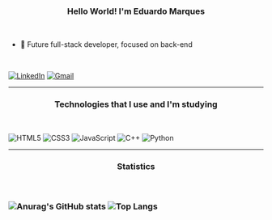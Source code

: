 
<h3 align="center">Hello World! I'm Eduardo Marques</h3>
<br>

- 🌱 Future full-stack developer, focused on back-end
<br>

[![LinkedIn](https://img.shields.io/badge/LinkedIn-0077B5?style=for-the-badge&logo=linkedin&logoColor=white)](https://www.linkedin.com/in/eduardo-marques-64b99b209/)
[![Gmail](https://img.shields.io/badge/Gmail-D14836?style=for-the-badge&logo=gmail&logoColor=white)](eduardomesser321@gmail.com)

---

<h3 align="center"> Technologies that I use and I'm studying </h3>
<br>

![HTML5](https://img.shields.io/badge/html5-%23E34F26.svg?style=for-the-badge&logo=html5&logoColor=white)
![CSS3](https://img.shields.io/badge/css3-%231572B6.svg?style=for-the-badge&logo=css3&logoColor=white)
![JavaScript](https://img.shields.io/badge/javascript-%23323330.svg?style=for-the-badge&logo=javascript&logoColor=%23F7DF1E)
![C++](https://img.shields.io/badge/c++-%2300599C.svg?style=for-the-badge&logo=c%2B%2B&logoColor=white)
![Python](https://img.shields.io/badge/python-3670A0?style=for-the-badge&logo=python&logoColor=ffdd54)

---


<h3 align="Center">Statistics<h3>
<br>

![Anurag's GitHub stats](https://github-readme-stats.vercel.app/api?username=oEduMarques&show_icons=true&theme=dark)
![Top Langs](https://github-readme-stats.vercel.app/api/top-langs/?username=oEduMarques&layout=compact&theme=dark)
